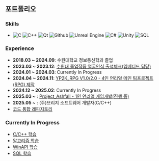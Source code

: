 ## 포트폴리오

### **Skills**
- ![C](https://img.shields.io/badge/-C-A8B9CC?logo=c&logoColor=white)
![C++](https://img.shields.io/badge/-C%2B%2B-00599C?logo=cplusplus&logoColor=white)
![Qt](https://img.shields.io/badge/-Qt-41CD52?logo=qt&logoColor=white)
![Github](https://img.shields.io/badge/-Github-24292f?logo=github&logoColor=white)
![Unreal Engine](https://img.shields.io/badge/-Unreal%20Engine-003D60?logo=unrealengine&logoColor=white)
![C#](https://img.shields.io/badge/-C%23-239120?logo=csharp&logoColor=white)
![Unity](https://img.shields.io/badge/-Unity-100000?logo=unity&logoColor=white)
![SQL](https://img.shields.io/badge/-SQL-00618A?logo=sqlite&logoColor=white)


### **Experience**
- **2018.03 ~ 2024.09**: 수원대학교 정보통신학과 졸업
- **2023.03 ~ 2023.12**: [수원대 졸업작품 얼굴인식 출석체크(임베디드 담당)](https://github.com/kht9544/FaceRecongnition)
- **2024.01 ~ 2024.03**: Currently In Progress
- **2024.04 ~ 2024.11**: [YP2K_RPG V1.0/2.0 - 4인 언리얼 메인 팀프로젝트 (RPG) 제작](https://github.com/kht9544/YP2K_MainProject)
- **2024.12 ~ 2025.02**: Currently In Progress
- **2025.03 ~**        : [Project_Ashfall - 1인 언리얼 게임개발(진행 중)](https://github.com/kht9544/Project_Ashfall)
- **2025.05 ~**        : (주)브리지 소프트웨어 개발자(C/C++)
- [코드 통합 레파지토리](https://github.com/kht9544/2024.5.30Unreal_kht)

### **Currently In Progress**
- [C/C++ 학습](https://github.com/kht9544/Cplusplus_Study)
- [알고리즘 학습](https://github.com/kht9544/Algorithm)
- [WinAPI 학습](https://github.com/kht9544/WINAPI)
- [SQL 학습](https://github.com/kht9544/DataBase)
